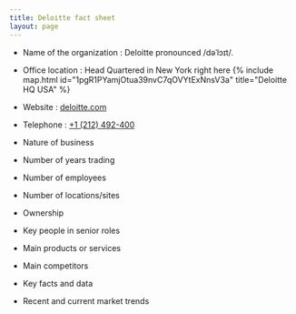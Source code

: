 ```yaml
---
title: Deloitte fact sheet
layout: page
---
```


* Name of the organization
: Deloitte pronounced /dəˈlɔɪt/.

* Office location
: Head Quartered in New York right here
{% include map.html id="1pgR1PYamjOtua39nvC7qOVYtExNnsV3a" title="Deloitte HQ USA" %}

* Website
: [deloitte.com](https://www2.deloitte.com)

* Telephone
: [+1 (212) 492-400](tel:+12124924000)

* Nature of business
* Number of years trading
* Number of employees
* Number of locations/sites
* Ownership
* Key people in senior roles
* Main products or services
* Main competitors
* Key facts and data
* Recent and current market trends
